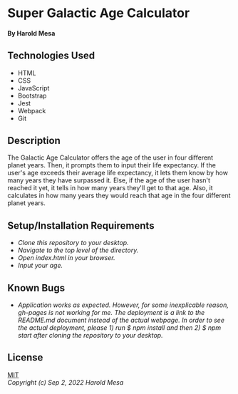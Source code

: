 # Super Galactic Age Calculator

#### By Harold Mesa

## Technologies Used

* HTML
* CSS
* JavaScript
* Bootstrap
* Jest
* Webpack
* Git

## Description  

The Galactic Age Calculator offers the age of the user in four different planet years. Then, it prompts them to input their life expectancy. If the user's age exceeds their average life expectancy, it lets them know by how many years they have surpassed it. Else, if the age of the user hasn't reached it yet, it tells in how many years they'll get to that age. Also, it calculates in how many years they would reach that age in the four different planet years.


## Setup/Installation Requirements

* _Clone this repository to your desktop._
* _Navigate to the top level of the directory._
* _Open index.html in your browser._
* _Input your age._

## Known Bugs

* _Application works as expected. However, for some inexplicable reason, gh-pages is not working for me. The deployment is a link to the README.md document instead of the actual webpage. In order to see the actual deployment, please 1) run $ npm install and then 2) $ npm start after cloning the repository to your desktop._

## License

[MIT](https://en.wikipedia.org/wiki/MIT_License)  
_Copyright (c) Sep 2, 2022 Harold Mesa_
